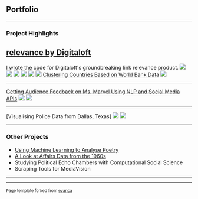 ## Portfolio

---

### Project Highlights

[relevance by Digitaloft](/https://digitaloft.co.uk/introducing-relevance-by-digitaloft/)
---
I wrote the code for Digitaloft's groundbreaking link relevance product.
<img src="relevance-report.png"/>
<img src="Screenshot 2024-09-18 at 10.28.45.png"/>
<img src="Screenshot 2024-09-18 at 10.28.53.png"/>
<img src="relevance_1.png"/>
<img src="Screenshot 2024-09-18 at 10.29.04.png"/>
<img src="relevance_2.png"/>
[Clustering Countries Based on World Bank Data](/https://github.com/shez2108/covid/blob/main/MA335_final_project.pdf)
<img src="images/covid-cluster.png?raw=true"/>

---
[Getting Audience Feedback on Ms. Marvel Using NLP and Social Media APIs](/https://github.com/shez2108/Getting-Audience-Feedback-From-Twitter-and-Reddit-NLP/blob/main/MSc_Dissertation%20(7).pdf)
<img src="images/sentiment_reddit.png?raw=true"/>
<img src="salient_negative.png?raw=true"/>

---
[Visualising Police Data from Dallas, Texas]
<img src="images/dallas_loc.png?raw=true"/>
<img src="images/dallas_arrestees.png?raw=true"/>

---

### Other Projects

- [Using Machine Learning to Analyse Poetry](https://github.com/shez2108/Using-Machine-Learning-to-Analyse-and-Write-Poetry/blob/main/rumi_project%20(2).ipynb)
- [A Look at Affairs Data from the 1960s](https://github.com/shez2108/Affairs-in-1969/blob/main/Affairs_Task_%5BShehzadi%5D_.ipynb)
- Studying Political Echo Chambers with Computational Social Science
- Scraping Tools for MediaVision

---




---
<p style="font-size:11px">Page template forked from <a href="https://github.com/evanca/quick-portfolio">evanca</a></p>
<!-- Remove above link if you don't want to attibute -->
